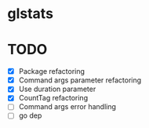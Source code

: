 # glstats

# TODO
- [X] Package refactoring
- [X] Command args parameter refactoring
- [X] Use duration parameter
- [X] CountTag refactoring
- [ ] Command args error handling
- [ ] go dep
